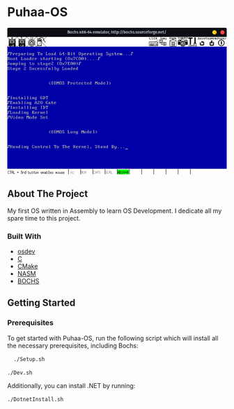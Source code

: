 # Puhaa-OS
![Screenshot](./docs/Bochs.png) <br />
<div id="top"></div>

## About The Project
My first OS written in Assembly to learn OS Development. I dedicate all my spare time to this project.

### Built With
* [osdev](https://wiki.osdev.org)
* [C](https://www.learn-c.org/)
* [CMake](https://cmake.org/)
* [NASM](https://nasm.us/)
* [BOCHS](https://bochs.sourceforge.io)

## Getting Started

### Prerequisites
To get started with Puhaa-OS, run the following script which will install all the necessary prerequisites, including Bochs:

```sh
  ./Setup.sh
```

```sh
./Dev.sh
```

Additionally, you can install .NET by running:
```sh
./DotnetInstall.sh
```